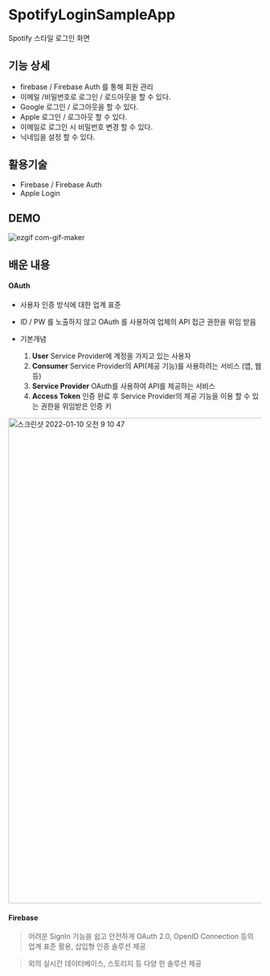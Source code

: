 # SpotifyLoginSampleApp
Spotify 스타일 로그인 화면

## 기능 상세

- firebase / Firebase Auth 를 통해 회원 관리 
- 이메일 /비밀번호로 로그인 / 로드아웃을 할 수 있다. 
- Google 로그인 / 로그아웃을 할 수 있다. 
- Apple 로그인 / 로그아웃 할 수 있다. 
- 이메일로 로그인 시 비밀번호 변경 할 수 있다. 
- 닉네임을 설정 할 수 있다. 

## 활용기술 

- Firebase / Firebase Auth 
- Apple Login 

## DEMO
![ezgif com-gif-maker](https://user-images.githubusercontent.com/51107183/148720759-287fa819-0410-4e9a-8a71-19cd6fe39519.gif)


## 배운 내용

#### OAuth 
- 사용자 인증 방식에 대한 업계 표준 
- ID / PW 를 노출하지 않고 OAuth 를 사용하여 업체의 API 접근 권한을 위임 받음 
- 기본개념 

	1. **User** Service Provider에 계정을 가지고 있는 사용자 
	2. **Consumer** Service Provider의 API(제공 기능)를 사용하려는 서비스 (앱, 웹등) 
	3. **Service Provider** OAuth를 사용하여 API를 제공하는 서비스 
	4. **Access Token** 인증 완료 후 Service Provider의 제공 기능을 이용 할 수 있는 권한을 위임받은 인증 키

<img width="967" alt="스크린샷 2022-01-10 오전 9 10 47" src="https://user-images.githubusercontent.com/51107183/148706802-28339f9a-1dac-45a0-b7b3-a45ebb89916f.png">
 
#### Firebase 
>어려운 SignIn 기능을 쉽고 안전하게 OAuth 2.0, OpenID Connection 등의 업계 표준 활용, 삽입형 인증 솔루션 제공 

>외의 실시간 데이터베이스, 스토리지 등 다양 한 솔루션 제공 
 
 